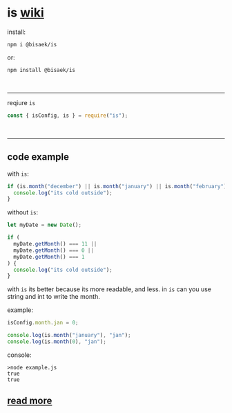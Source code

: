 # is [wiki](https://github.com/bisaek/is-module/wiki)

install:

```
npm i @bisaek/is
```

or:

```
npm install @bisaek/is
```

<br>

---

reqiure `is`

```js
const { isConfig, is } = require("is");
```

<br>

---

## code example

with `is`:

```js
if (is.month("december") || is.month("january") || is.month("february")) {
  console.log("its cold outside");
}
```

without `is`:

```js
let myDate = new Date();

if (
  myDate.getMonth() === 11 ||
  myDate.getMonth() === 0 ||
  myDate.getMonth() === 1
) {
  console.log("its cold outside");
}
```

with `is` its better because its more readable, and less. in `is` can you use string and int to write the month.

example:

```js
isConfig.month.jan = 0;

console.log(is.month("january"), "jan");
console.log(is.month(0), "jan");
```

console:

```
>node example.js
true
true
```

## [read more](https://github.com/bisaek/is-module/wiki)
